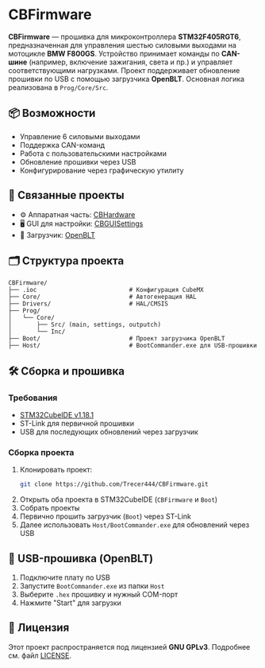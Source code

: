# CBFirmware

**CBFirmware** — прошивка для микроконтроллера **STM32F405RGT6**, предназначенная для управления шестью силовыми выходами на мотоцикле **BMW F800GS**. Устройство принимает команды по **CAN-шине** (например, включение зажигания, света и пр.) и управляет соответствующими нагрузками. Проект поддерживает обновление прошивки по USB с помощью загрузчика **OpenBLT**. Основная логика реализована в `Prog/Core/Src`.

## 📦 Возможности

- Управление 6 силовыми выходами
- Поддержка CAN-команд
- Работа с пользовательскими настройками
- Обновление прошивки через USB
- Конфигурирование через графическую утилиту

## 🔗 Связанные проекты

- ⚙️ Аппаратная часть: [CBHardware](https://github.com/Trecer444/CBHardware)
- 🖥 GUI для настройки: [CBGUISettings](https://github.com/Trecer444/CBGUISettings)
- 🚀 Загрузчик: [OpenBLT](https://github.com/feaser/openblt)

## 🗂 Структура проекта

```
CBFirmware/
├── .ioc                          # Конфигурация CubeMX
├── Core/                         # Автогенерация HAL
├── Drivers/                      # HAL/CMSIS
├── Prog/
│   └── Core/
│       ├── Src/ (main, settings, outputch)
│       └── Inc/
├── Boot/                         # Проект загрузчика OpenBLT
├── Host/                         # BootCommander.exe для USB-прошивки
```

## 🛠 Сборка и прошивка

### Требования

- [STM32CubeIDE v1.18.1](https://www.st.com/en/development-tools/stm32cubeide.html)
- ST-Link для первичной прошивки
- USB для последующих обновлений через загрузчик

### Сборка проекта

1. Клонировать проект:
   ```bash
   git clone https://github.com/Trecer444/CBFirmware.git
   ```
2. Открыть оба проекта в STM32CubeIDE (`CBFirmware` и `Boot`)
3. Собрать проекты
4. Первично прошить загрузчик (`Boot`) через ST-Link
5. Далее использовать `Host/BootCommander.exe` для обновлений через USB

## 🔌 USB-прошивка (OpenBLT)

1. Подключите плату по USB
2. Запустите `BootCommander.exe` из папки `Host`
3. Выберите `.hex` прошивку и нужный COM-порт
4. Нажмите "Start" для загрузки

## 📜 Лицензия

Этот проект распространяется под лицензией **GNU GPLv3**. Подробнее см. файл [LICENSE](./LICENSE).
